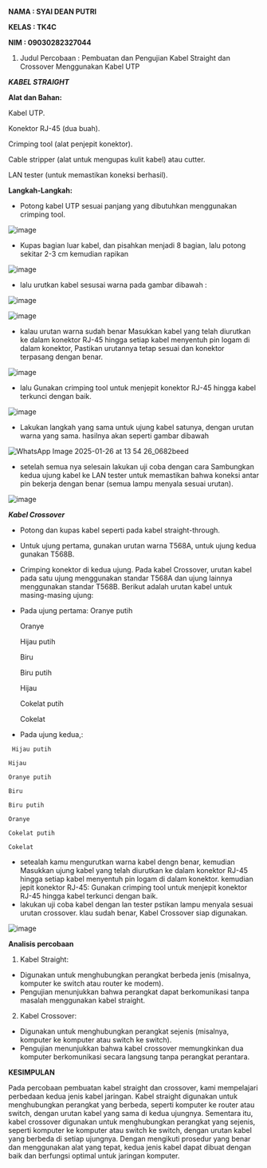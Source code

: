 
**NAMA : SYAI DEAN PUTRI**

**KELAS : TK4C**

**NIM : 09030282327044**



1. Judul Percobaan : Pembuatan dan Pengujian Kabel Straight dan Crossover Menggunakan Kabel UTP




***KABEL STRAIGHT***

**Alat dan Bahan:**

Kabel UTP.

Konektor RJ-45 (dua buah).

Crimping tool (alat penjepit konektor).

Cable stripper (alat untuk mengupas kulit kabel) atau cutter.

LAN tester (untuk memastikan koneksi berhasil).

**Langkah-Langkah:**
-  Potong kabel UTP sesuai panjang yang dibutuhkan menggunakan crimping tool.
  
![image](https://github.com/user-attachments/assets/87197174-02ba-4f14-a1ac-96d859e9a74e)


-  Kupas bagian luar kabel, dan pisahkan menjadi 8 bagian, lalu potong sekitar 2-3 cm kemudian rapikan

![image](https://github.com/user-attachments/assets/f6a5d08a-94b4-49ab-9d7f-b515fc0c87de)


-  lalu urutkan kabel sesusai warna pada gambar dibawah : 

![image](https://github.com/user-attachments/assets/5faa26a6-4ce4-40f1-93b9-a5da409f7c49)


![image](https://github.com/user-attachments/assets/5c859cbc-1d71-4af9-9a9a-203b0203e10d)


-    kalau urutan warna sudah benar Masukkan kabel yang telah diurutkan ke dalam konektor RJ-45 hingga setiap kabel menyentuh pin logam di dalam konektor,
     Pastikan urutannya tetap sesuai dan konektor terpasang dengan benar.

![image](https://github.com/user-attachments/assets/735ea624-5f79-4878-bbfd-9622646f3ebe)


  -   lalu Gunakan crimping tool untuk menjepit konektor RJ-45 hingga kabel terkunci dengan baik.


![image](https://github.com/user-attachments/assets/af1e17a1-599b-41b7-ba7f-456abc9d79fa)

-    Lakukan langkah yang sama untuk ujung kabel satunya, dengan urutan warna yang sama. hasilnya akan seperti gambar dibawah

![WhatsApp Image 2025-01-26 at 13 54 26_0682beed](https://github.com/user-attachments/assets/5523afa6-bdec-4560-8cef-ecba5e25d357)


-    setelah semua nya selesain lakukan uji coba dengan cara Sambungkan kedua ujung kabel ke LAN tester untuk memastikan bahwa koneksi antar pin bekerja dengan benar (semua lampu menyala sesuai urutan).

  ![image](https://github.com/user-attachments/assets/406e4a4d-7389-48a3-a60a-797d35230536)

***Kabel Crossover***
-  Potong dan kupas kabel seperti pada kabel straight-through.
-  Untuk ujung pertama, gunakan urutan warna T568A, untuk ujung kedua    
   gunakan T568B.
-  Crimping konektor di kedua ujung. Pada kabel Crossover, urutan kabel pada satu ujung menggunakan standar T568A dan ujung lainnya menggunakan standar T568B. Berikut adalah urutan kabel untuk masing-masing ujung:
-  Pada ujung pertama:
    Oranye putih

   Oranye

    Hijau putih

    Biru

    Biru putih

    Hijau

    Cokelat putih

    Cokelat

  -    Pada ujung kedua,:

     Hijau putih

    Hijau
    
    Oranye putih
   
    Biru
    
    Biru putih
    
    Oranye
    
    Cokelat putih
   
    Cokelat
-   setealah kamu mengurutkan warna kabel dengn benar, kemudian Masukkan ujung kabel yang telah diurutkan ke dalam konektor RJ-45 hingga setiap kabel menyentuh pin logam di dalam konektor. kemudian jepit konektor RJ-45:
     Gunakan crimping tool untuk menjepit konektor RJ-45 hingga kabel terkunci dengan baik.
-  lakukan uji coba kabel dengan lan tester pstikan lampu menyala sesuai urutan crossover. klau sudah benar, Kabel Crossover siap digunakan.

 ![image](https://github.com/user-attachments/assets/406e4a4d-7389-48a3-a60a-797d35230536)
 
**Analisis percobaan**

1. Kabel Straight:
-  Digunakan untuk menghubungkan perangkat berbeda jenis 
   (misalnya, komputer ke switch atau router ke modem).
-  Pengujian menunjukkan bahwa perangkat dapat berkomunikasi 
   tanpa masalah menggunakan kabel straight.

2.  Kabel Crossover:
-   Digunakan untuk menghubungkan perangkat sejenis 
    (misalnya, komputer ke komputer atau switch ke switch).
-   Pengujian menunjukkan bahwa kabel crossover memungkinkan dua komputer 
    berkomunikasi secara langsung tanpa perangkat perantara.

**KESIMPULAN**

Pada percobaan pembuatan kabel straight dan crossover, kami mempelajari perbedaan kedua jenis kabel jaringan.
Kabel straight digunakan untuk menghubungkan perangkat yang berbeda, seperti komputer ke router atau switch, 
dengan urutan kabel yang sama di kedua ujungnya. 
Sementara itu, kabel crossover digunakan untuk menghubungkan perangkat yang sejenis,
seperti komputer ke komputer atau switch ke switch, dengan urutan kabel yang berbeda di setiap ujungnya. 
Dengan mengikuti prosedur yang benar dan menggunakan alat yang tepat, kedua jenis kabel dapat dibuat dengan 
baik dan berfungsi optimal untuk jaringan komputer.

